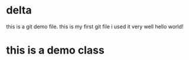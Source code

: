 # delta
this is a git demo file.
this is my first git file 
i used it 
very well
hello world!
# this is a demo class